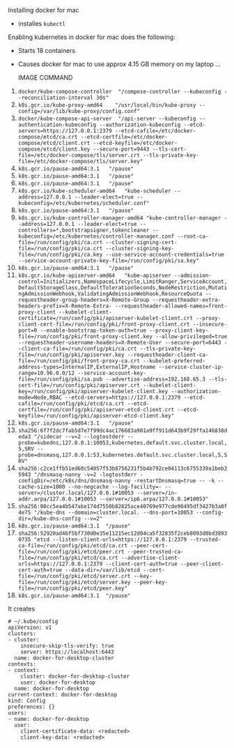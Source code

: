 Installing docker for mac

* installes `kubectl`

Enabling kubernetes in docker for mac does the following:

* Starts 18 containers
* Causes docker for mac to use approx 4.15 GB memory on my laptop ...


    IMAGE COMMAND

1. `docker/kube-compose-controller  "/compose-controller --kubeconfig --reconciliation-interval 30s"`
2. `k8s.gcr.io/kube-proxy-amd64    "/usr/local/bin/kube-proxy --config=/var/lib/kube-proxy/config.conf"`
3. `docker/kube-compose-api-server  "/api-server --kubeconfig --authentication-kubeconfig --authorization-kubeconfig --etcd-servers=https://127.0.0.1:2379 --etcd-cafile=/etc/docker-compose/etcd/ca.crt --etcd-certfile=/etc/docker-compose/etcd/client.crt --etcd-keyfile=/etc/docker-compose/etcd/client.key --secure-port=9443 --tls-cert-file=/etc/docker-compose/tls/server.crt --tls-private-key-file=/etc/docker-compose/tls/server.key"`
4. `k8s.gcr.io/pause-amd64:3.1   "/pause"`
5. `k8s.gcr.io/pause-amd64:3.1   "/pause"`
6. `k8s.gcr.io/pause-amd64:3.1   "/pause"`
7. `k8s.gcr.io/kube-scheduler-amd64   "kube-scheduler --address=127.0.0.1 --leader-elect=true --kubeconfig=/etc/kubernetes/scheduler.conf"`
8. `k8s.gcr.io/pause-amd64:3.1   "/pause"`
9. `k8s.gcr.io/kube-controller-manager-amd64 "kube-controller-manager --address=127.0.0.1 --leader-elect=true --controllers=*,bootstrapsigner,tokencleaner --kubeconfig=/etc/kubernetes/controller-manager.conf --root-ca-file=/run/config/pki/ca.crt --cluster-signing-cert-file=/run/config/pki/ca.crt --cluster-signing-key-file=/run/config/pki/ca.key --use-service-account-credentials=true --service-account-private-key-file=/run/config/pki/sa.key"`
10. `k8s.gcr.io/pause-amd64:3.1   "/pause"`
11. `k8s.gcr.io/kube-apiserver-amd64   "kube-apiserver --admission-control=Initializers,NamespaceLifecycle,LimitRanger,ServiceAccount,DefaultStorageClass,DefaultTolerationSeconds,NodeRestriction,MutatingAdmissionWebhook,ValidatingAdmissionWebhook,ResourceQuota --requestheader-group-headers=X-Remote-Group --requestheader-extra-headers-prefix=X-Remote-Extra- --requestheader-allowed-names=front-proxy-client --kubelet-client-certificate=/run/config/pki/apiserver-kubelet-client.crt --proxy-client-cert-file=/run/config/pki/front-proxy-client.crt --insecure-port=0 --enable-bootstrap-token-auth=true --proxy-client-key-file=/run/config/pki/front-proxy-client.key --allow-privileged=true --requestheader-username-headers=X-Remote-User --secure-port=6443 --client-ca-file=/run/config/pki/ca.crt --tls-private-key-file=/run/config/pki/apiserver.key --requestheader-client-ca-file=/run/config/pki/front-proxy-ca.crt --kubelet-preferred-address-types=InternalIP,ExternalIP,Hostname --service-cluster-ip-range=10.96.0.0/12 --service-account-key-file=/run/config/pki/sa.pub --advertise-address=192.168.65.3 --tls-cert-file=/run/config/pki/apiserver.crt --kubelet-client-key=/run/config/pki/apiserver-kubelet-client.key --authorization-mode=Node,RBAC --etcd-servers=https://127.0.0.1:2379 --etcd-cafile=/run/config/pki/etcd/ca.crt --etcd-certfile=/run/config/pki/apiserver-etcd-client.crt --etcd-keyfile=/run/config/pki/apiserver-etcd-client.key"`
12. `k8s.gcr.io/pause-amd64:3.1   "/pause"`
13. `sha256:6f7f2dc7fab5d7e7f99dc4ac176683a981a9ff911d643b9f29ffa146838deda3 "/sidecar --v=2 --logtostderr --probe=kubedns,127.0.0.1:10053,kubernetes.default.svc.cluster.local,5,SRV --probe=dnsmasq,127.0.0.1:53,kubernetes.default.svc.cluster.local,5,SRV"`
14. `sha256:c2ce1ffb51ed60c54057f53b8756231f5b4b792ce04113c6755339a1beb25943 "/dnsmasq-nanny -v=2 -logtostderr -configDir=/etc/k8s/dns/dnsmasq-nanny -restartDnsmasq=true -- -k --cache-size=1000 --no-negcache --log-facility=- --server=/cluster.local/127.0.0.1#10053 --server=/in-addr.arpa/127.0.0.1#10053 --server=/ip6.arpa/127.0.0.1#10053"`
15. `sha256:80cc5ea4b547abe174d7550b82825ace40769e977cde90495df3427b3a0f4e75 "/kube-dns --domain=cluster.local. --dns-port=10053 --config-dir=/kube-dns-config --v=2"`
16. `k8s.gcr.io/pause-amd64:3.1  "/pause"`
17. `sha256:52920ad46f5bf730d0e35e11215ec12d04ca5f32835f2ceb8093d0bd38930735 "etcd --listen-client-urls=https://127.0.0.1:2379 --trusted-ca-file=/run/config/pki/etcd/ca.crt --peer-cert-file=/run/config/pki/etcd/peer.crt --peer-trusted-ca-file=/run/config/pki/etcd/ca.crt --advertise-client-urls=https://127.0.0.1:2379 --client-cert-auth=true --peer-client-cert-auth=true --data-dir=/var/lib/etcd --cert-file=/run/config/pki/etcd/server.crt --key-file=/run/config/pki/etcd/server.key --peer-key-file=/run/config/pki/etcd/peer.key"`
18. `k8s.gcr.io/pause-amd64:3.1  "/pause"`


It creates

```
# ~/.kube/config
apiVersion: v1
clusters:
- cluster:
    insecure-skip-tls-verify: true
    server: https://localhost:6443
  name: docker-for-desktop-cluster
contexts:
- context:
    cluster: docker-for-desktop-cluster
    user: docker-for-desktop
  name: docker-for-desktop
current-context: docker-for-desktop
kind: Config
preferences: {}
users:
- name: docker-for-desktop
  user:
    client-certificate-data: <redacted>
    client-key-data: <redacted>
```

